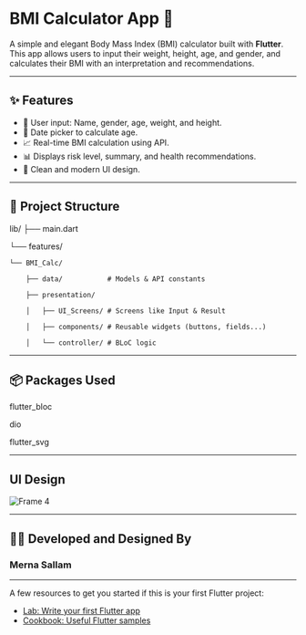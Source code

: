 # BMI Calculator App 🧮

A simple and elegant Body Mass Index (BMI) calculator built with **Flutter**.  
This app allows users to input their weight, height, age, and gender, and calculates their BMI with an interpretation and recommendations.

---

## ✨ Features

- 👤 User input: Name, gender, age, weight, and height.
- 📆 Date picker to calculate age.
- 📈 Real-time BMI calculation using API.
- 📊 Displays risk level, summary, and health recommendations.
- 🎨 Clean and modern UI design.

---

## 📁 Project Structure
lib/
├── main.dart

└── features/

    └── BMI_Calc/
    
        ├── data/           # Models & API constants
        
        ├── presentation/
        
        │   ├── UI_Screens/ # Screens like Input & Result
        
        │   ├── components/ # Reusable widgets (buttons, fields...)
        
        │   └── controller/ # BLoC logic


---

## 📦 Packages Used

flutter_bloc

dio

flutter_svg

---
## UI Design
![Frame 4](https://github.com/user-attachments/assets/e5334026-248e-4572-b52d-d30dc8949dbf)

---

## 👩‍💻 Developed and Designed By
 
 ### Merna Sallam

---
A few resources to get you started if this is your first Flutter project:

- [Lab: Write your first Flutter app](https://docs.flutter.dev/get-started/codelab)
- [Cookbook: Useful Flutter samples](https://docs.flutter.dev/cookbook)

